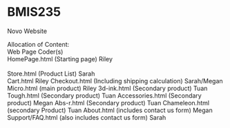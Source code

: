 # BMIS235
Novo Website



Allocation of Content:<br /> 
Web Page                          Coder(s)<br /> 
HomePage.html (Starting page)        Riley <br />       
Store.html (Product List)         Sarah <br /> 
Cart.html
Riley
Checkout.html (Including shipping calculation)
Sarah/Megan
Micro.html (main product)
Riley
3d-ink.html (Secondary product)
Tuan
Tough.html (Secondary product)
Tuan
Accessories.html (Secondary product)
Megan
Abs-r.html (Secondary product)
Tuan
Chameleon.html (secondary Product)
Tuan
About.html (includes contact us form)
Megan
Support/FAQ.html (also includes contact us form)
Sarah

